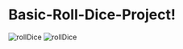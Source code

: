 # Basic-Roll-Dice-Project!
![rollDice](https://i.hizliresim.com/63im2ax.jpg)
![rollDice](https://i.hizliresim.com/4dcn820.jpg)

